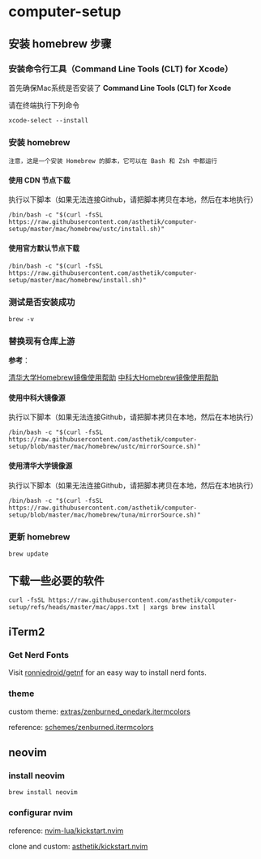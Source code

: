 # computer-setup

## 安装 homebrew 步骤

### 安装命令行工具（Command Line Tools (CLT) for Xcode）

首先确保Mac系统是否安装了 **Command Line Tools (CLT) for Xcode**

请在终端执行下列命令

```shell
xcode-select --install
```

### 安装 homebrew

`注意，这是一个安装 Homebrew 的脚本，它可以在 Bash 和 Zsh 中都运行`

#### 使用 CDN 节点下载

执行以下脚本（如果无法连接Github，请把脚本拷贝在本地，然后在本地执行）

```shell
/bin/bash -c "$(curl -fsSL https://raw.githubusercontent.com/asthetik/computer-setup/master/mac/homebrew/ustc/install.sh)"
```

#### 使用官方默认节点下载

```shell
/bin/bash -c "$(curl -fsSL https://raw.githubusercontent.com/asthetik/computer-setup/master/mac/homebrew/install.sh)"
```

### 测试是否安装成功

```shell
brew -v
```

### 替换现有仓库上游

**参考**：

[清华大学Homebrew镜像使用帮助](https://mirrors.tuna.tsinghua.edu.cn/help/homebrew/)  [中科大Homebrew镜像使用帮助](https://mirrors.ustc.edu.cn/help/brew.git.html)

#### 使用中科大镜像源

执行以下脚本（如果无法连接Github，请把脚本拷贝在本地，然后在本地执行）

```shell
/bin/bash -c "$(curl -fsSL https://raw.githubusercontent.com/asthetik/computer-setup/blob/master/mac/homebrew/ustc/mirrorSource.sh)"
```

#### 使用清华大学镜像源

执行以下脚本（如果无法连接Github，请把脚本拷贝在本地，然后在本地执行）

```shell
/bin/bash -c "$(curl -fsSL https://raw.githubusercontent.com/asthetik/computer-setup/blob/master/mac/homebrew/tuna/mirrorSource.sh)"
```

### 更新 homebrew

```shell
brew update
```

## 下载一些必要的软件

```shell
curl -fsSL https://raw.githubusercontent.com/asthetik/computer-setup/refs/heads/master/mac/apps.txt | xargs brew install
```

## iTerm2

### Get Nerd Fonts

Visit [ronniedroid/getnf](https://github.com/ronniedroid/getnf) for an easy way to install nerd fonts.

### theme

custom theme: [extras/zenburned_onedark.itermcolors](https://raw.githubusercontent.com/asthetik/computer-setup/master/mac/extras/zenburned_onedark.itermcolors)

reference:  [schemes/zenburned.itermcolors](https://raw.githubusercontent.com/mbadolato/iTerm2-Color-Schemes/master/schemes/zenburned.itermcolors)

## neovim

### install neovim
```shell
brew install neovim
```

### configurar nvim

reference: [nvim-lua/kickstart.nvim](https://github.com/nvim-lua/kickstart.nvim)

clone and custom: [asthetik/kickstart.nvim](https://github.com/asthetik/kickstart.nvim)
